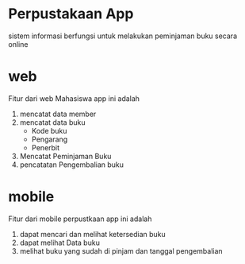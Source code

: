 # Perpustakaan App
sistem informasi berfungsi untuk melakukan peminjaman buku secara online

# web
Fitur dari web Mahasiswa  app ini adalah
1. mencatat data member
2. mencatat data buku
    * Kode buku
    * Pengarang
    * Penerbit
3. Mencatat Peminjaman Buku
4. pencatatan Pengembalian buku

    
# mobile
Fitur dari mobile perpustkaan app ini adalah
1. dapat mencari dan melihat ketersedian buku
2. dapat melihat Data buku
3. melihat buku yang sudah di pinjam dan tanggal pengembalian
    